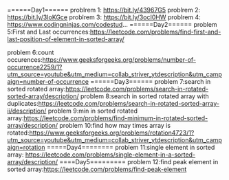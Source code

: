 ======Day1======
problrem 1: https://bit.ly/43967G5
problrem 2: https://bit.ly/3IoKGce
problrem 3: https://bit.ly/3ocI0HW 
problrem 4: https://www.codingninjas.com/codestud... 
======Day2======
problem 5:First and Last occurrences:https://leetcode.com/problems/find-first-and-last-position-of-element-in-sorted-array/

problem 6:count occurences:https://www.geeksforgeeks.org/problems/number-of-occurrence2259/1?utm_source=youtube&utm_medium=collab_striver_ytdescription&utm_campaign=number-of-occurrence
======Day3======
problem 7:search in sorted rotated array:https://leetcode.com/problems/search-in-rotated-sorted-array/description/
problem 8:search in sorted rotated array with duplicates:https://leetcode.com/problems/search-in-rotated-sorted-array-ii/description/
problem 9:min in sorted rotated array:https://leetcode.com/problems/find-minimum-in-rotated-sorted-array/description/
problem 10:find how may times array is rotated:https://www.geeksforgeeks.org/problems/rotation4723/1?utm_source=youtube&utm_medium=collab_striver_ytdescription&utm_campaign=rotation
=====Day4========
problem 11:single element in sorted array:
https://leetcode.com/problems/single-element-in-a-sorted-array/description/
====Day5=========
problem 12:find peak element in sorted array:https://leetcode.com/problems/find-peak-element
